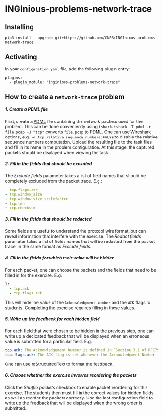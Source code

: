 INGInious-problems-network-trace
================================

## Installing

    pip3 install --upgrade git+https://github.com/CNP3/INGInious-problems-network-trace

## Activating

In your ``configuration.yaml`` file, add the following plugin entry:

    plugins:
      - plugin_module: "inginious-problems-network-trace"
      
## How to create a `network-trace` problem

##### 1. Create a PDML file

First, create a [PDML](https://wiki.wireshark.org/PDML) file containing the network packets used for the problem. This can be done conveniently using `tshark`. `tshark -T pdml -r file.pcap -J "tcp"` converts `file.pcap` to PDML. One can use Wireshark options, e.g. `-o tcp.relative_sequence_numbers:FALSE` to disable the relative sequence numbers computation. Upload the resulting file to the task files and fill in its name in the problem configuration. At this stage, the captured packets should be displayed when viewing the task.

##### 2. Fill in the fields that should be excluded

The *Exclude fields* parameter takes a list of field names that should be completely excluded from the packet trace. E.g.:

``` yaml
- tcp.flags.str
- tcp.window_size
- tcp.window_size_scalefactor
- tcp.len
- tcp.checksum
```

##### 3. Fill in the fields that should be redacted

Some fields are useful to understand the protocol wire format, but can reveal information that interfere with the exercise. The *Redact fields* parameter takes a list of fields names that will be redacted from the packet trace, in the same format as *Exclude fields*.

##### 4. Fill in the fields for which their value will be hidden

For each packet, one can choose the packets and the fields that need to be filled in for the exercise. E.g.

``` yaml
1:
  - tcp.ack
  - tcp.flags.ack
```

This will hide the value of the `Acknowledgment Number` and the `ACK` flags to students. Completing the exercise requires filling in these values.

##### 5. Write up the feedback for each hidden field

For each field that were chosen to be hidden in the previous step, one can write up a dedicated feedback that will be displayed when an erroneous value is submitted for a particular field. E.g.


``` yaml
tcp.ack: The Acknowledgement Number is defined in `Section 3.1 of RFC793 <https://tools.ietf.org/html/rfc793>`_
tcp.flags.ack: The ACK flag is set whenever the Acknowledgment Number field is to be considered signficant.
```

One can use reStructuredText to format the feedback.

##### 6. Choose whether the exercise involves reordering the packets

Click the *Shuffle packets* checkbox to enable packet reordering for this exercise. The students then must fill in the correct values for hidden fields as well as reorder the packets correctly. Use the last configuration field to write up the feedback that will be displayed when the wrong order is submitted.

